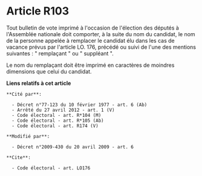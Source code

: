 # Article R103

Tout bulletin de vote imprimé à l'occasion de l'élection des députés à l'Assemblée nationale doit comporter, à la suite du
nom du candidat, le nom de la personne appelée à remplacer le candidat élu dans les cas de vacance prévus par l'article LO.
176, précédé ou suivi de l'une des mentions suivantes : " remplaçant " ou " suppléant ". 

Le nom du remplaçant doit être imprimé en caractères de moindres dimensions que celui du candidat.

**Liens relatifs à cet article**

	**Cité par**:

	  - Décret n°77-123 du 10 février 1977 - art. 6 (Ab)
	  - Arrêté du 27 avril 2012 - art. 1 (V)
	  - Code électoral - art. R*104 (M)
	  - Code électoral - art. R*105 (Ab)
	  - Code électoral - art. R174 (V)

	**Modifié par**:

	  - Décret n°2009-430 du 20 avril 2009 - art. 6

	**Cite**:

	  - Code électoral - art. LO176
